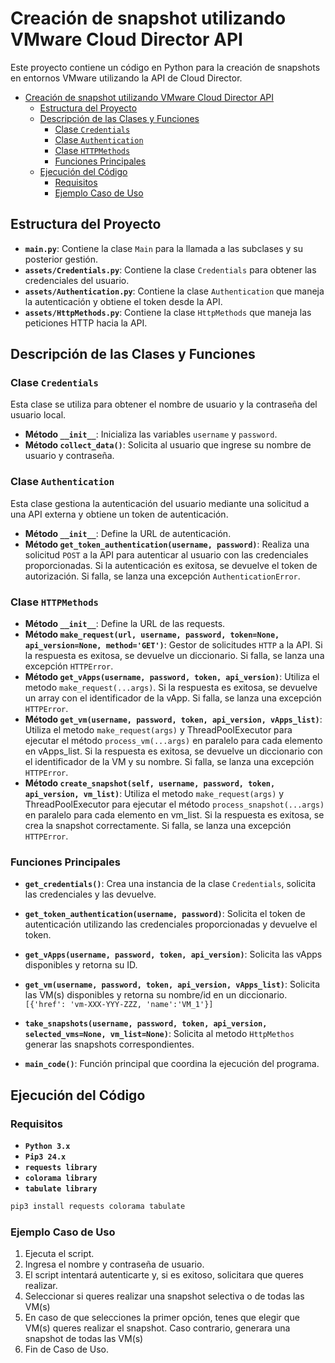 # Creación de snapshot utilizando VMware Cloud Director API

Este proyecto contiene un código en Python para la creación de snapshots en entornos VMware utilizando la API de Cloud Director.

- [Creación de snapshot utilizando VMware Cloud Director API](#creación-de-snapshot-utilizando-vmware-cloud-director-api)
  - [Estructura del Proyecto](#estructura-del-proyecto)
  - [Descripción de las Clases y Funciones](#descripción-de-las-clases-y-funciones)
    - [Clase `Credentials`](#clase-credentials)
    - [Clase `Authentication`](#clase-authentication)
    - [Clase `HTTPMethods`](#clase-httpmethods)
    - [Funciones Principales](#funciones-principales)
  - [Ejecución del Código](#ejecución-del-código)
    - [Requisitos](#requisitos)
    - [Ejemplo Caso de Uso](#ejemplo-caso-de-uso)


## Estructura del Proyecto

- **`main.py`**: Contiene la clase `Main` para la llamada a las subclases y su posterior gestión.
- **`assets/Credentials.py`**: Contiene la clase `Credentials` para obtener las credenciales del usuario.
- **`assets/Authentication.py`**: Contiene la clase `Authentication` que maneja la autenticación y obtiene el token desde la API.
- **`assets/HttpMethods.py`**: Contiene la clase `HttpMethods` que maneja las peticiones HTTP hacia la API.

## Descripción de las Clases y Funciones

### Clase `Credentials`
Esta clase se utiliza para obtener el nombre de usuario y la contraseña del usuario local.

- **Método `__init__`**: Inicializa las variables `username` y `password`.
- **Método `collect_data()`**: Solicita al usuario que ingrese su nombre de usuario y contraseña.

### Clase `Authentication`
Esta clase gestiona la autenticación del usuario mediante una solicitud a una API externa y obtiene un token de autenticación.

- **Método `__init__`**: Define la URL de autenticación.
- **Método `get_token_authentication(username, password)`**: Realiza una solicitud `POST` a la API para autenticar al usuario con las credenciales proporcionadas. Si la autenticación es exitosa, se devuelve el token de autorización. Si falla, se lanza una excepción `AuthenticationError`.

### Clase `HTTPMethods`
- **Método `__init__`**: Define la URL de las requests.
- **Método `make_request(url, username, password, token=None, api_version=None, method='GET')`**: Gestor de solicitudes `HTTP` a la API. Si la respuesta es exitosa, se devuelve un diccionario. Si falla, se lanza una excepción `HTTPError`.
- **Método `get_vApps(username, password, token, api_version)`**: Utiliza el metodo `make_request(...args)`. Si la respuesta es exitosa, se devuelve un array con el identificador de la vApp. Si falla, se lanza una excepción `HTTPError`.
- **Método `get_vm(username, password, token, api_version, vApps_list)`**: Utiliza el metodo `make_request(args)` y ThreadPoolExecutor para ejecutar el método `process_vm(...args)` en paralelo para cada elemento en vApps_list.
Si la respuesta es exitosa, se devuelve un diccionario con el identificador de la VM y su nombre. Si falla, se lanza una excepción `HTTPError`.
- **Método `create_snapshot(self, username, password, token, api_version, vm_list)`**: Utiliza el metodo `make_request(args)` y ThreadPoolExecutor para ejecutar el método `process_snapshot(...args)` en paralelo para cada elemento en vm_list.
Si la respuesta es exitosa, se crea la snapshot correctamente. Si falla, se lanza una excepción `HTTPError`.

### Funciones Principales

- **`get_credentials()`**: Crea una instancia de la clase `Credentials`, solicita las credenciales y las devuelve.
  
- **`get_token_authentication(username, password)`**: Solicita el token de autenticación utilizando las credenciales proporcionadas y devuelve el token.
- **`get_vApps(username, password, token, api_version)`**: Solicita las vApps disponibles y retorna su ID.
- **`get_vm(username, password, token, api_version, vApps_list)`**: Solicita las VM(s) disponibles y retorna su nombre/id en un diccionario. `[{'href': 'vm-XXX-YYY-ZZZ, 'name':'VM_1'}]`
- **`take_snapshots(username, password, token, api_version, selected_vms=None, vm_list=None)`**: Solicita al metodo `HttpMethos` generar las snapshots correspondientes.

- **`main_code()`**: Función principal que coordina la ejecución del programa.

## Ejecución del Código

### Requisitos
- **`Python 3.x`**
- **`Pip3 24.x`**
- **`requests library`**
- **`colorama library`**
- **`tabulate library`**
```bash
pip3 install requests colorama tabulate
```

### Ejemplo Caso de Uso
1. Ejecuta el script.
2. Ingresa el nombre y contraseña de usuario.
3. El script intentará autenticarte y, si es exitoso, solicitara que queres realizar.
4. Seleccionar si queres realizar una snapshot selectiva o de todas las VM(s)
5. En caso de que selecciones la primer opción, tenes que elegir que VM(s) queres realizar el snapshot. Caso contrario, generara una snapshot de todas las VM(s)
6. Fin de Caso de Uso.

